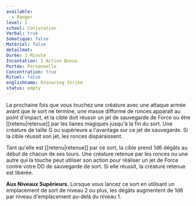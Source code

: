 ```yaml
---
available:
  - Ranger
level: 1
school: Conjuration
Verbal: true
Somatique: false
Matériel: false
detailmat:
Durée: 1 Minute
Incantation: 1 Action Bonus
Portée: Personnelle
Concentration: true
Rituel: false
englishname: Ensnaring Strike
status: empty
---
```

La prochaine fois que vous touchez une créature avec une attaque armée avant que le sort ne termine, une masse difforme de ronces apparaît au point d'impact, et la cible doit réussir un jet de sauvegarde de Force ou être [[retenu|retenue]] par les lianes magiques jusqu'à la fin du sort. Une créature de taille G ou supérieure a l'avantage sur ce jet de sauvegarde. Si la cible réussit son jet, les ronces disparaissent.

Tant qu'elle est [[retenu|retenue]] par ce sort, la cible prend 1d6 dégâts au début de chacun de ses tours. Une créature retenue par les ronces ou une autre qui la touche peut utiliser son action pour réaliser un jet de Force contre votre DD de sauvegarde de sort. Si elle réussit, la créature retenue est libérée.

**Aux Niveaux Supérieurs.** Lorsque vous lancez ce sort en utilisant un emplacement de sort de niveau 2 ou plus, les dégâts augmentent de 1d6 par niveau d'emplacement au-delà du niveau 1.
